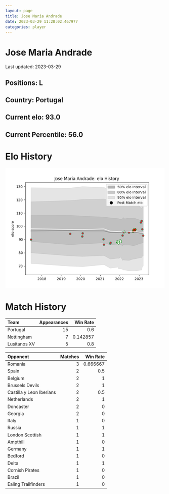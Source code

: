 ```yaml
---  
layout: page  
title: Jose Maria Andrade  
date: 2023-03-29 11:28:02.467977  
categories: player  
---
```

# Jose Maria Andrade


Last updated: 2023-03-29
## Positions: L

## Country: Portugal

## Current elo: 93.0

## Current Percentile: 56.0

# Elo History


![elo history](history_JoseMariaAndrade.png)
# Match History


| Team         |   Appearances |   Win Rate |
|:-------------|--------------:|-----------:|
| Portugal     |            15 |   0.6      |
| Nottingham   |             7 |   0.142857 |
| Lusitanos XV |             5 |   0.8      |

| Opponent                 |   Matches |   Win Rate |
|:-------------------------|----------:|-----------:|
| Romania                  |         3 |   0.666667 |
| Spain                    |         2 |   0.5      |
| Belgium                  |         2 |   1        |
| Brussels Devils          |         2 |   1        |
| Castilla y Leon Iberians |         2 |   0.5      |
| Netherlands              |         2 |   1        |
| Doncaster                |         2 |   0        |
| Georgia                  |         2 |   0        |
| Italy                    |         1 |   0        |
| Russia                   |         1 |   1        |
| London Scottish          |         1 |   1        |
| Ampthill                 |         1 |   0        |
| Germany                  |         1 |   1        |
| Bedford                  |         1 |   0        |
| Delta                    |         1 |   1        |
| Cornish Pirates          |         1 |   0        |
| Brazil                   |         1 |   0        |
| Ealing Trailfinders      |         1 |   0        |